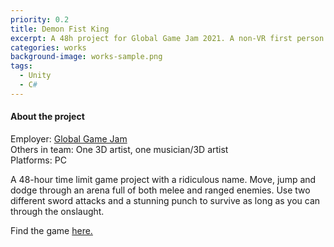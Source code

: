 ```yaml
---
priority: 0.2
title: Demon Fist King
excerpt: A 48h project for Global Game Jam 2021. A non-VR first person melee brawler.
categories: works
background-image: works-sample.png
tags:
  - Unity
  - C#
---
```


#### About the project

Employer: [Global Game Jam](https://globalgamejam.org/)<br>
Others in team: One 3D artist, one musician/3D artist<br>
Platforms: PC<br>



A 48-hour time limit game project with a ridiculous name. Move, jump and dodge through an arena full of both melee and ranged enemies.
Use two different sword attacks and a stunning punch to survive as long as you can through the onslaught.

Find the game [here.](https://globalgamejam.org/2021/games/tbd-fpm-6)
